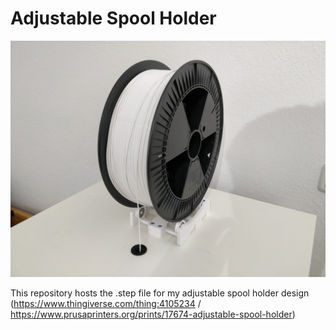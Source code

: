 # Adjustable Spool Holder

![](images/Full.jpg)

This repository hosts the .step file for my adjustable spool holder design (https://www.thingiverse.com/thing:4105234 / https://www.prusaprinters.org/prints/17674-adjustable-spool-holder)

